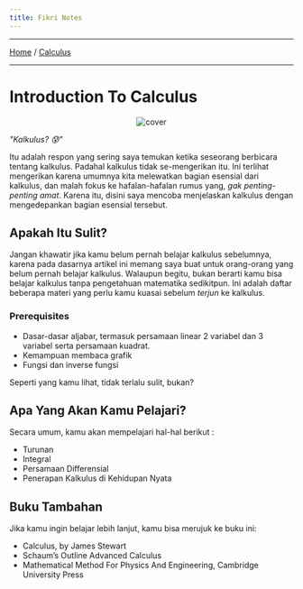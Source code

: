 ```yaml
---
title: Fikri Notes
---
```


<hr/>
<a href="fikrinotes.github.io/Notes">Home</a> / <a href="fikrinotes.github.io/Notes/Calculus">Calculus</a>
<hr/>


# Introduction To Calculus

<center>
<img alt="cover" src="https://miro.medium.com/max/1400/1*1c4uAKmMlvsyOfZlmsVnsg.jpeg"/>
</center>

_"Kalkulus? 😰"_ 

Itu adalah respon yang sering saya temukan ketika seseorang berbicara tentang kalkulus. Padahal kalkulus tidak se-mengerikan itu. Ini terlihat mengerikan karena umumnya kita melewatkan bagian esensial dari kalkulus, dan malah fokus ke hafalan-hafalan rumus yang, _gak penting-penting amat_. Karena itu, disini saya mencoba menjelaskan kalkulus dengan mengedepankan bagian esensial tersebut.

## Apakah Itu Sulit?
Jangan khawatir jika kamu belum pernah belajar kalkulus sebelumnya, karena pada dasarnya artikel ini memang saya buat untuk orang-orang yang belum pernah belajar kalkulus. Walaupun begitu, bukan berarti kamu bisa belajar kalkulus tanpa pengetahuan matematika sedikitpun. Ini adalah daftar beberapa materi yang perlu kamu kuasai sebelum _terjun_ ke kalkulus. 
### Prerequisites
- Dasar-dasar aljabar, termasuk persamaan linear 2 variabel dan 3 variabel serta persamaan kuadrat.
- Kemampuan membaca grafik 
- Fungsi dan inverse fungsi 

Seperti yang kamu lihat, tidak terlalu sulit, bukan?

## Apa Yang Akan Kamu Pelajari?
Secara umum, kamu akan mempelajari hal-hal berikut :
- Turunan
- Integral
- Persamaan Differensial
- Penerapan Kalkulus di Kehidupan Nyata 

## Buku Tambahan 
Jika kamu ingin belajar lebih lanjut, kamu bisa merujuk ke buku ini:
- Calculus, by James Stewart
- Schaum’s Outline Advanced Calculus 
- Mathematical Method For Physics And Engineering, Cambridge University Press
